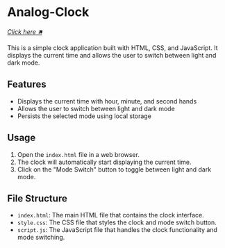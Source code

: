 # Analog-Clock
_[Click here 🢅](https://hariom24777.github.io/Analog-Clock/)_

This is a simple clock application built with HTML, CSS, and JavaScript. It displays the current time and allows the user to switch between light and dark mode.

## Features

- Displays the current time with hour, minute, and second hands
- Allows the user to switch between light and dark mode
- Persists the selected mode using local storage

## Usage

1. Open the `index.html` file in a web browser.
2. The clock will automatically start displaying the current time.
3. Click on the "Mode Switch" button to toggle between light and dark mode.

## File Structure

- `index.html`: The main HTML file that contains the clock interface.
- `style.css`: The CSS file that styles the clock and mode switch button.
- `script.js`: The JavaScript file that handles the clock functionality and mode switching.

